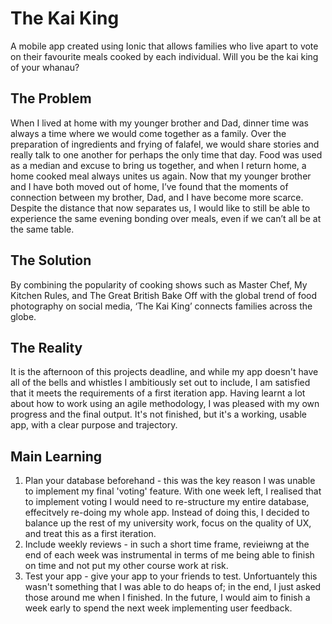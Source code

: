 # The Kai King
A mobile app created using Ionic that allows families who live apart to vote on their favourite meals cooked by each individual. Will you be the kai king of your whanau? 

## The Problem
When I lived at home with my younger brother and Dad, dinner time was always a time where we would come together as a family. Over the preparation of ingredients and frying of falafel, we would share stories and really talk to one another for perhaps the only time that day. Food was used as a median and excuse to bring us together, and when I return home, a home cooked meal always unites us again.
Now that my younger brother and I have both moved out of home, I’ve found that the moments of connection between my brother, Dad, and I have become more scarce. Despite the distance that now separates us, I would like to still be able to experience the same evening bonding over meals, even if we can’t all be at the same table.

## The Solution
By combining the popularity of cooking shows such as Master Chef, My Kitchen Rules, and The Great British Bake Off with the global trend of food photography on social media, ‘The Kai King’ connects families across the globe.

## The Reality
It is the afternoon of this projects deadline, and while my app doesn't have all of the bells and whistles I ambitiously set out to include, I am satisfied that it meets the requirements of a first iteration app. 
Having learnt a lot about how to work using an agile methodology, I was pleased with my own progress and the final output. It's not finished, but it's a working, usable app, with a clear purpose and trajectory. 

## Main Learning
1. Plan your database beforehand - this was the key reason I was unable to implement my final 'voting' feature. With one week left, I realised that to implement voting I would need to re-structure my entire database, effecitvely re-doing my whole app. 
Instead of doing this, I decided to balance up the rest of my university work, focus on the quality of UX, and treat this as a first iteration.
2. Include weekly reviews - in such a short time frame, revieiwng at the end of each week was instrumental in terms of me being able to finish on time and not put my other course work at risk. 
3. Test your app - give your app to your friends to test. Unfortuantely this wasn't something that I was able to do heaps of; in the end, I just asked those around me when I finished. In the future, I would aim to finish a week early to spend the next week implementing user feedback. 

